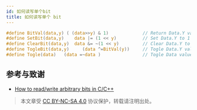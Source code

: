 ```yaml
---
id: 如何读写单个bit
title: 如何读写单个 bit
---
```


```c
#define BitVal(data,y) ( (data>>y) & 1)             // Return Data.Y value
#define SetBit(data,y)    data |= (1 << y)          // Set Data.Y to 1
#define ClearBit(data,y)  data &= ~(1 << y)         // Clear Data.Y to 0
#define TogleBit(data,y)     (data ^=BitVal(y))     // Togle Data.Y value
#define Togle(data)   (data =~data )                // Togle Data value
```

## 参考与致谢

- [How to read/write arbitrary bits in C/C++](https://stackoverflow.com/questions/11815894/how-to-read-write-arbitrary-bits-in-c-c)

> 本文章受 [CC BY-NC-SA 4.0](https://creativecommons.org/licenses/by/4.0/deed.zh) 协议保护，转载请注明出处。

